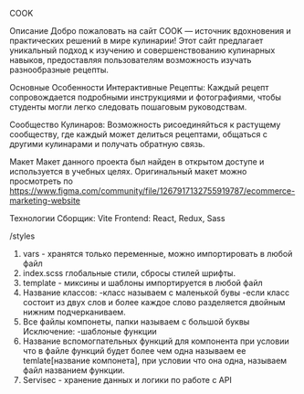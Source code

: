 COOK

Описание
Добро пожаловать на сайт COOK — источник вдохновения и практических решений в мире кулинарии! Этот сайт предлагает уникальный подход к изучению и совершенствованию кулинарных навыков, предоставляя пользователям возможность изучать разнообразные рецепты.

Основные Особенности
Интерактивные Рецепты: Каждый рецепт сопровождается подробными инструкциями и фотографиями, чтобы студенты могли легко следовать пошаговым руководствам.

Сообщество Кулинаров: Возможность рисоединяйться к растущему сообществу, где каждый может делиться рецептами, общаться с другими кулинарами и получать обратную связь.

Макет
Макет данного проекта был найден в открытом доступе и используется в учебных целях. Оригинальный макет можно просмотреть по https://www.figma.com/community/file/1267917132755919787/ecommerce-marketing-website

Технологии
Сборщик: Vite
Frontend: React, Redux, Sass

/styles

1. vars - хранятся только переменные, можно импортировать в любой файл
2. index.scss глобальные стили, сбросы стилей шрифты.
3. template - миксины и шаблоны импортируется в любой файл
4. Название классов: -класс называем с маленькой бувы -если класс состоит из двух слов и более каждое слово разделяется двойным нижним подчерканиваем.
5. Все файлы компонеты, папки называем с большой буквы Исключение: -шаблоные функции
6. Название вспомогпательных функций для компонента при условии что в файле функций будет более чем одна называем ее temlate[название компонета], при условии что она одна, называем файл названием функции.
7. Servisec - хранение данных и логики по работе с API

